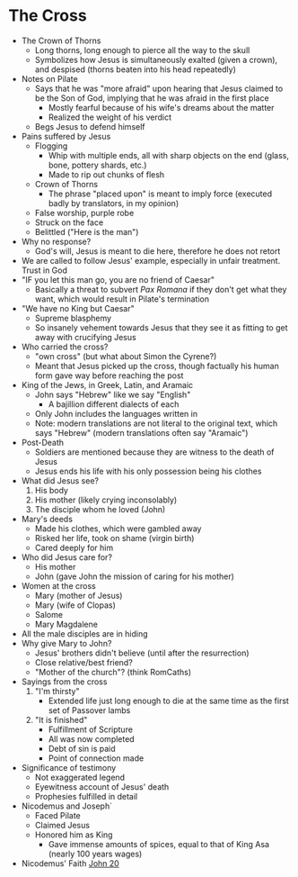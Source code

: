 # The Cross

- The Crown of Thorns
	- Long thorns, long enough to pierce all the way to the skull
	- Symbolizes how Jesus is simultaneously exalted (given a crown), and despised (thorns beaten into his head repeatedly)
- Notes on Pilate
	- Says that he was "more afraid" upon hearing that Jesus claimed to be the Son of God, implying that he was afraid in the first place
		- Mostly fearful because of his wife's dreams about the matter
		- Realized the weight of his verdict
	- Begs Jesus to defend himself
- Pains suffered by Jesus
	- Flogging
		- Whip with multiple ends, all with sharp objects on the end (glass, bone, pottery shards, etc.)
		- Made to rip out chunks of flesh
	- Crown of Thorns
		- The phrase "placed upon" is meant to imply force (executed badly by translators, in my opinion)
	- False worship, purple robe
	- Struck on the face
	- Belittled ("Here is the man")
- Why no response?
	- God's will, Jesus is meant to die here, therefore he does not retort
- We are called to follow Jesus' example, especially in unfair treatment. Trust in God
- "IF you let this man go, you are no friend of Caesar"
	- Basically a threat to subvert *Pax Romana* if they don't get what they want, which would result in Pilate's termination
-  "We have no King but Caesar"
	- Supreme blasphemy
	- So insanely vehement towards Jesus that they see it as fitting to get away with crucifying Jesus
- Who carried the cross?
	- "own cross" (but what about Simon the Cyrene?)
	- Meant that Jesus picked up the cross, though factually his human form gave way before reaching the post
- King of the Jews, in Greek, Latin, and Aramaic
	- John says "Hebrew" like we say "English"
		- A bajillion different dialects of each
	- Only John includes the languages written in 
	- Note: modern translations are not literal to the original text, which says "Hebrew" (modern translations often say "Aramaic")
- Post-Death
	- Soldiers are mentioned because they are witness to the death of Jesus
	- Jesus ends his life with his only possession being his clothes
- What did Jesus see?
	1. His body
	2. His mother (likely crying inconsolably)
	3. The disciple whom he loved (John)
- Mary's deeds
	- Made his clothes, which were gambled away
	- Risked her life, took on shame (virgin birth)
	- Cared deeply for him
- Who did Jesus care for?
	- His mother
	- John (gave John the mission of caring for his mother)
- Women at the cross
	- Mary (mother of Jesus)
	- Mary (wife of Clopas)
	- Salome
	- Mary Magdalene
- All the male disciples are in hiding
- Why give Mary to John?
	- Jesus' brothers didn't believe (until after the resurrection)
	- Close relative/best friend?
	- "Mother of the church"? (think RomCaths)
- Sayings from the cross
	1. "I'm thirsty"
		- Extended life just long enough to die at the same time as the first set of Passover lambs
	1. "It is finished"
		- Fulfillment of Scripture
		- All was now completed
		- Debt of sin is paid
		- Point of connection made
- Significance of testimony
	- Not exaggerated legend
	- Eyewitness account of Jesus' death
	- Prophesies fulfilled in detail
- Nicodemus and Joseph`
	- Faced Pilate
	- Claimed Jesus
	- Honored him as King
		- Gave immense amounts of spices, equal to that of King Asa (nearly 100 years wages)
- Nicodemus' Faith
[John 20](notes/Spring%202024/Gospel%20of%20John/John%2020.md)